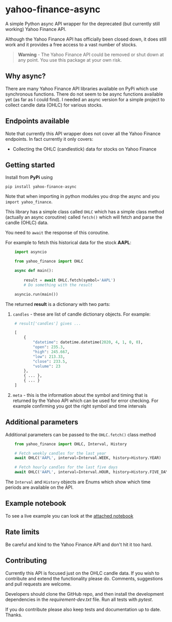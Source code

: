 # yahoo-finance-async

A simple Python async API wrapper for the deprecated (but currently still working) Yahoo Finance API.

Although the Yahoo Finance API has officially been closed down, it does still work and it provides a free access to a vast number of stocks. 

> **Warning** - The Yahoo Finance API could be removed or shut down at any point.  You use this package at your own risk.


## Why async?

There are many Yahoo Finance API libraries available on PyPi which use synchronous functions.  There do not seem to be async functions available yet (as far as I could find).  I needed an async version for a simple project to collect candle data (OHLC) for various stocks. 


## Endpoints available

Note that currently this API wrapper does not cover all the Yahoo Finance endpoints.  In fact currently it only covers:

* Collecting the OHLC (candlestick) data for stocks on Yahoo Finance


## Getting started

Install from **PyPi** using

    pip install yahoo-finance-async


Note that when importing in python modules you drop the async and you `import yahoo_finance`.

This library has a simple class called `OHLC` which has a simple class method (actually an async coroutine) called `fetch()` which will fetch and parse the candle (OHLC) data.

You need to `await` the response of this coroutine.

For example to fetch this historical data for the stock **AAPL**:

```python
    import asyncio

    from yahoo_finance import OHLC

    async def main():
        
        result = await OHLC.fetch(symbol='AAPL')
        # Do something with the result

    asyncio.run(main())
```

The returned **result** is a dictionary with two parts:

1. `candles` - these are list of candle dictionary objects.  For example:

```python
    # result['candles'] gives ...

    [
        {
            "datetime": datetime.datetime(2020, 4, 1, 0, 0),
            "open": 235.3,
            "high": 245.667,
            "low": 213.33,
            "close": 233.5,
            "volume": 23
        },
        { ... },
        { ... }
    ]
```

2. `meta` - this is the information about the symbol and timing that is returned by the Yahoo API which can be used for error checking.  For example confirming you got the right symbol and time intervals

## Additional parameters

Additional parameters can be passed to the `OHLC.fetch()` class method 

```python
    from yahoo_finance import OHLC, Interval, History

    # Fetch weekly candles for the last year
    await OHLC('AAPL', interval=Interval.WEEK, history=History.YEAR)

    # Fetch hourly candles for the last five days
    await OHLC('AAPL', interval=Interval.HOUR, history=History.FIVE_DAYS)
```

The `Interval` and `History` objects are Enums which show which time periods are available on the API.


## Example notebook

To see a live example you can look at the [attached notebook](notebooks/ohlc-example.ipynb)


## Rate limits

Be careful and kind to the Yahoo Finance API and don't hit it too hard.


## Contributing

Currently this API is focused just on the OHLC candle data.  If you wish to contribute and extend the functionality please do.  Comments, suggestions and pull requests are welcome.

Developers should clone the GitHub repo, and then install the development dependencies in the *requirement-dev.txt* file.  Run all tests with *pytest*. 

If you do contribute please also keep tests and documentation up to date.  Thanks.
